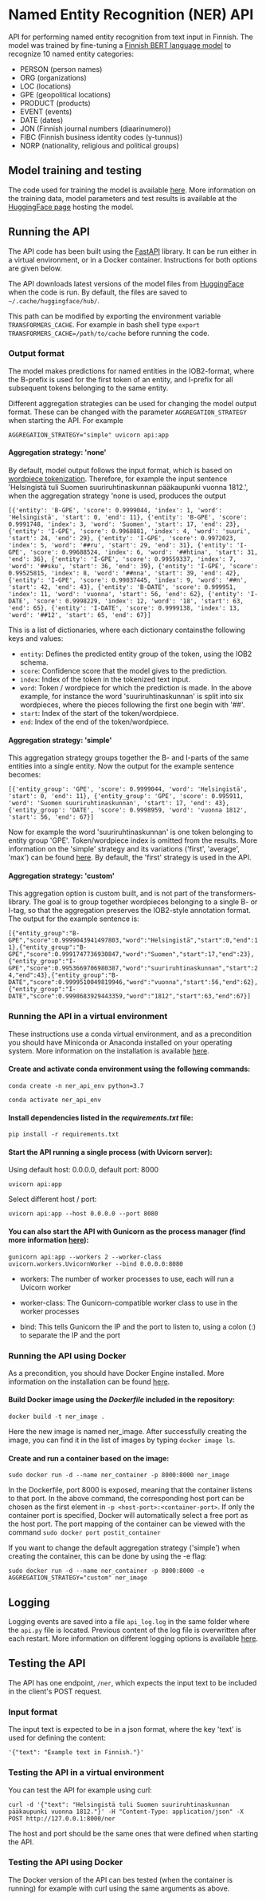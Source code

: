 # Named Entity Recognition (NER) API

API for performing named entity recognition from text input in Finnish. 
The model was trained by fine-tuning a [Finnish BERT language model](https://huggingface.co/TurkuNLP/bert-base-finnish-cased-v1)
to recognize 10 named entity categories:

- PERSON (person names)
- ORG (organizations)
- LOC (locations)
- GPE (geopolitical locations)
- PRODUCT (products)
- EVENT (events)
- DATE (dates)
- JON (Finnish journal numbers (diaarinumero))
- FIBC (Finnish business identity codes (y-tunnus))
- NORP (nationality, religious and political groups)
  
## Model training and testing 

The code used for training the model is available [here](https://github.com/DALAI-hanke/BERT_NER). 
More information on the training data, model parameters and test results is available at the [HuggingFace page](https://huggingface.co/Kansallisarkisto/finbert-ner)
hosting the model.

## Running the API

The API code has been built using the [FastAPI](https://fastapi.tiangolo.com/) library. It can be run either in a virtual environment,
or in a Docker container. Instructions for both options are given below. 

The API downloads latest versions of the model files from [HuggingFace](https://huggingface.co/Kansallisarkisto/finbert-ner)
when the code is run. By default, the files are saved to `~/.cache/huggingface/hub/`. 

This path can be modified by exporting the environment variable `TRANSFORMERS_CACHE`. 
For example in bash shell type `export TRANSFORMERS_CACHE=/path/to/cache` before running the code.

### Output format

The model makes predictions for named entities in the IOB2-format, where the B-prefix is used for the first token of 
an entity, and I-prefix for all subsequent tokens belonging to the same entity. 

Different aggregation strategies can be used for changing the model output format. These can be changed with the parameter 
`AGGREGATION_STRATEGY` when starting the API. For example

`AGGREGATION_STRATEGY="simple" uvicorn api:app`

#### Aggregation strategy: 'none'

By default, model output follows the input format, which is based on [wordpiece tokenization](https://huggingface.co/learn/nlp-course/chapter6/6?fw=pt). Therefore, for example the input
sentence 'Helsingistä tuli Suomen suuriruhtinaskunnan pääkaupunki vuonna 1812.', when the aggregation strategy 'none is used, produces the output

`[{'entity': 'B-GPE', 'score': 0.9999044, 'index': 1, 'word': 'Helsingistä', 'start': 0, 'end': 11}, {'entity': 'B-GPE', 'score': 0.9991748, 'index': 3, 'word': 'Suomen', 'start': 17, 'end': 23}, {'entity': 'I-GPE', 'score': 0.9968881, 'index': 4, 'word': 'suuri', 'start': 24, 'end': 29}, {'entity': 'I-GPE', 'score': 0.9972023, 'index': 5, 'word': '##ru', 'start': 29, 'end': 31}, {'entity': 'I-GPE', 'score': 0.99688524, 'index': 6, 'word': '##htina', 'start': 31, 'end': 36}, {'entity': 'I-GPE', 'score': 0.99559337, 'index': 7, 'word': '##sku', 'start': 36, 'end': 39}, {'entity': 'I-GPE', 'score': 0.99525815, 'index': 8, 'word': '##nna', 'start': 39, 'end': 42}, {'entity': 'I-GPE', 'score': 0.99037445, 'index': 9, 'word': '##n', 'start': 42, 'end': 43}, {'entity': 'B-DATE', 'score': 0.999951, 'index': 11, 'word': 'vuonna', 'start': 56, 'end': 62}, {'entity': 'I-DATE', 'score': 0.9998229, 'index': 12, 'word': '18', 'start': 63, 'end': 65}, {'entity': 'I-DATE', 'score': 0.9999138, 'index': 13, 'word': '##12', 'start': 65, 'end': 67}]`

This is a list of dictionaries, where each dictionary containsthe following keys and values:

- `entity`: Defines the predicted entity group of the token, using the IOB2 schema.
- `score`: Confidence score that the model gives to the prediction.
- `index`: Index of the token in the tokenized text input.
- `word`: Token / wordpiece for which the prediction is made. In the above example, for instance the word 'suuriruhtinaskunnan' is split into six wordpieces,
  where the pieces following the first one begin with '##'.
- `start`: Index of the start of the token/wordpiece.
- `end`: Index of the end of the token/wordpiece.

#### Aggregation strategy: 'simple'

This aggregation strategy groups together the B- and I-parts of the same entities into a single entity. Now the output for the example sentence becomes:

`[{'entity_group': 'GPE', 'score': 0.9999044, 'word': 'Helsingistä', 'start': 0, 'end': 11}, {'entity_group': 'GPE', 'score': 0.995911, 'word': 'Suomen suuriruhtinaskunnan', 'start': 17, 'end': 43}, {'entity_group': 'DATE', 'score': 0.9998959, 'word': 'vuonna 1812', 'start': 56, 'end': 67}]`

Now for example the word 'suuriruhtinaskunnan' is one token belonging to entity group 'GPE'. Token/wordpiece index is omitted from the results. More information on the 'simple' strategy and its variations ('first', 'average', 'max') can be found [here](https://huggingface.co/transformers/v4.7.0/_modules/transformers/pipelines/token_classification.html). By default, the 'first' strategy is used in the API. 

#### Aggregation strategy: 'custom'

This aggregation option is custom built, and is not part of the transformers-library. The goal is to group together wordpieces 
belonging to a single B- or I-tag, so that the aggregation preserves the IOB2-style annotation format. The output for the example sentence is:
 
`[{"entity_group":"B-GPE","score":0.9999043941497803,"word":"Helsingistä","start":0,"end":11},{"entity_group":"B-GPE","score":0.9991747736930847,"word":"Suomen","start":17,"end":23},{"entity_group":"I-GPE","score":0.9953669706980387,"word":"suuriruhtinaskunnan","start":24,"end":43},{"entity_group":"B-DATE","score":0.9999510049819946,"word":"vuonna","start":56,"end":62},{"entity_group":"I-DATE","score":0.9998683929443359,"word":"1812","start":63,"end":67}]`

### Running the API in a virtual environment

These instructions use a conda virtual environment, and as a precondition you should have Miniconda or Anaconda installed on your operating system. 
More information on the installation is available [here](https://docs.conda.io/projects/conda/en/latest/user-guide/install/index.html). 

#### Create and activate conda environment using the following commands:

`conda create -n ner_api_env python=3.7`

`conda activate ner_api_env`

#### Install dependencies listed in the *requirements.txt* file:

`pip install -r requirements.txt`

#### Start the API running a single process (with Uvicorn server):

Using default host: 0.0.0.0, default port: 8000

`uvicorn api:app`
 
Select different host / port:

`uvicorn api:app --host 0.0.0.0 --port 8080`

#### You can also start the API with Gunicorn as the process manager (find more information [here](https://fastapi.tiangolo.com/deployment/server-workers/)):

`gunicorn api:app --workers 2 --worker-class uvicorn.workers.UvicornWorker --bind 0.0.0.0:8080`

  - workers: The number of worker processes to use, each will run a Uvicorn worker

  - worker-class: The Gunicorn-compatible worker class to use in the worker processes

  - bind: This tells Gunicorn the IP and the port to listen to, using a colon (:) to separate the IP and the port

### Running the API using Docker

As a precondition, you should have Docker Engine installed. More information on the installation can be found [here](https://docs.docker.com/engine/install/). 

#### Build Docker image using the *Dockerfile* included in the repository: 

`docker build -t ner_image .`

Here the new image is named ner_image. After successfully creating the image, you can find it in the list of images by typing `docker image ls`.

#### Create and run a container based on the image:

`sudo docker run -d --name ner_container -p 8000:8000 ner_image`

In the Dockerfile, port 8000 is exposed, meaning that the container listens to that port. In the above command, the corresponding host port can be chosen as the first element in `-p <host-port>:<container-port>`. If only the container port is specified, Docker will automatically select a free port as the host port. 
The port mapping of the container can be viewed with the command `sudo docker port postit_container`

If you want to change the default aggregation strategy ('simple') when creating the container, this can be done by using the -e flag:

`sudo docker run -d --name ner_container -p 8000:8000 -e AGGREGATION_STRATEGY="custom" ner_image`

## Logging

Logging events are saved into a file `api_log.log` in the same folder where the `api.py` file is located. Previous content of the log file is overwritten after each restart. More information on different logging options is available [here](https://docs.python.org/3/library/logging.html).

## Testing the API

The API has one endpoint, `/ner`,  which expects the input text to be included in the client's POST request.

### Input format

The input text is expected to be in a json format, where the key 'text' is used for defining the content:

`'{"text": "Example text in Finnish."}'`

### Testing the API in a virtual environment

You can test the API for example using curl:

`curl -d '{"text": "Helsingistä tuli Suomen suuriruhtinaskunnan pääkaupunki vuonna 1812."}' -H "Content-Type: application/json" -X POST http://127.0.0.1:8000/ner`

The host and port should be the same ones that were defined when starting the API.

### Testing the API using Docker

The Docker version of the API can bes tested (when the container is running) for example with curl using the same arguments as above. 



